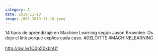 ```yaml
--- 
category: A 
date: 2019-11-18 
image: /807_2019-11-18.jpeg 
--- 
```


14 tipos de aprendizaje en Machine Learning según Jason Brownlee. Os dejo el link porque explica cada caso. #DELOITTE #MACHINELEARNING<br><br>http://ow.ly/1O0p50xbhUf